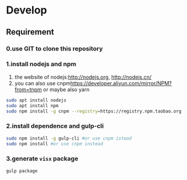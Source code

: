 # Develop

## Requirement

### 0.use GIT to clone this repository

### 1.install nodejs and npm

1. the website of nodejs:<http://nodejs.org>, <http://nodejs.cn/>
2. you can also use cnpm<https://developer.aliyun.com/mirror/NPM?from=tnpm> or maybe also yarn

```bash
sudo apt install nodejs
sudo apt install npm
sudo npm install -g cnpm --registry=https://registry.npm.taobao.org
```

### 2.install dependence and gulp-cli

```bash
sudo npm install -g gulp-cli #or use cnpm istead
sudo npm install #or use cnpm instead
```

### 3.generate `visx` package

```bash
gulp package
```
